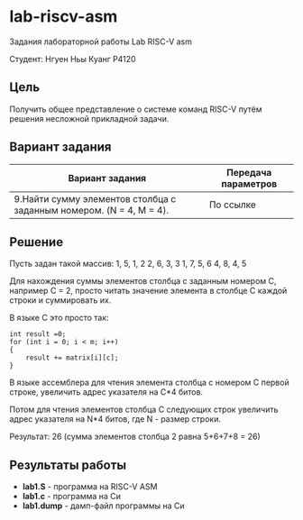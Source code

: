 # lab-riscv-asm

Задания лабораторной работы Lab RISC-V asm

Студент: Нгуен Ньы Куанг    P4120

## Цель
Получить общее представление о системе команд RISC-V путём решения несложной прикладной задачи.

## Вариант задания

Вариант задания | Передача параметров
--------------- | -------------
9.Найти сумму элементов столбца с заданным номером. (N = 4, M = 4). | По ссылке

## Решение
Пусть задан такой массив:
1, 5, 1, 2
2, 6, 3, 3
1, 7, 5, 6
4, 8, 4, 5

Для нахождения суммы элементов столбца с заданным номером С, например С = 2, просто читать значение элемента в столбце С каждой строки и суммировать их.

В языке С это просто так:

    int result =0;
    for (int i = 0; i < m; i++)
    {
        result += matrix[i][c];
    }

В языке ассемблера для чтения элемента столбца с номером С первой строке, увеличить адрес указателя на C*4 битов. 

Потом для чтения элементов столбца С следующих строк увеличить адрес указателя на N*4 битов, где N - размер строки.

Результат: 26 (сумма элементов столбца 2 равна 5+6+7+8 = 26)


## Результаты работы

* **lab1.S** - программа на RISC-V ASM
* **lab1.c** - программа на Си
* **lab1.dump** - дамп-файл программы на Си